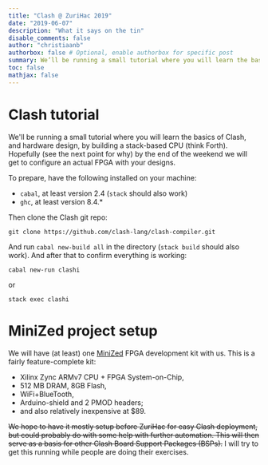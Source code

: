 ```yaml
---
title: "Clash @ ZuriHac 2019"
date: "2019-06-07"
description: "What it says on the tin"
disable_comments: false
author: "christiaanb"
authorbox: false # Optional, enable authorbox for specific post
summary: We’ll be running a small tutorial where you will learn the basics of Clash, and hardware design, by building a stack-based CPU (think Forth). Read the full blogpost for more details!
toc: false
mathjax: false
---
```


# Clash tutorial
We'll be running a small tutorial where you will learn the basics of Clash, and hardware design, by building a stack-based CPU (think Forth).
Hopefully (see the next point for why) by the end of the weekend we will get to configure an actual FPGA with your designs.

To prepare, have the following installed on your machine: 

* `cabal`, at least version 2.4 (`stack` should also work)
* `ghc`, at least version 8.4.*

Then clone the Clash git repo:

```
git clone https://github.com/clash-lang/clash-compiler.git
```

And run `cabal new-build all` in the directory (`stack build` should also work). And after that to confirm everything is working:

```
cabal new-run clashi
```

or

```
stack exec clashi
```

# MiniZed project setup
We will have (at least) one [MiniZed](http://zedboard.org/product/minized) FPGA development kit with us.
This is a fairly feature-complete kit:
* Xilinx Zync ARMv7 CPU + FPGA System-on-Chip, 
* 512 MB DRAM, 8GB Flash, 
* WiFi+BlueTooth, 
* Arduino-shield and 2 PMOD headers; 
* and also relatively inexpensive at $89.

~~We hope to have it mostly setup before ZuriHac for easy Clash deployment, but could probably do with some help with further automation.
This will then serve as a basis for other Clash Board Support Packages (BSPs).~~ I will try to get this running while people are doing their exercises.
